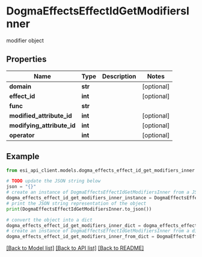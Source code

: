 # DogmaEffectsEffectIdGetModifiersInner

modifier object

## Properties

Name | Type | Description | Notes
------------ | ------------- | ------------- | -------------
**domain** | **str** |  | [optional] 
**effect_id** | **int** |  | [optional] 
**func** | **str** |  | 
**modified_attribute_id** | **int** |  | [optional] 
**modifying_attribute_id** | **int** |  | [optional] 
**operator** | **int** |  | [optional] 

## Example

```python
from esi_api_client.models.dogma_effects_effect_id_get_modifiers_inner import DogmaEffectsEffectIdGetModifiersInner

# TODO update the JSON string below
json = "{}"
# create an instance of DogmaEffectsEffectIdGetModifiersInner from a JSON string
dogma_effects_effect_id_get_modifiers_inner_instance = DogmaEffectsEffectIdGetModifiersInner.from_json(json)
# print the JSON string representation of the object
print(DogmaEffectsEffectIdGetModifiersInner.to_json())

# convert the object into a dict
dogma_effects_effect_id_get_modifiers_inner_dict = dogma_effects_effect_id_get_modifiers_inner_instance.to_dict()
# create an instance of DogmaEffectsEffectIdGetModifiersInner from a dict
dogma_effects_effect_id_get_modifiers_inner_from_dict = DogmaEffectsEffectIdGetModifiersInner.from_dict(dogma_effects_effect_id_get_modifiers_inner_dict)
```
[[Back to Model list]](../README.md#documentation-for-models) [[Back to API list]](../README.md#documentation-for-api-endpoints) [[Back to README]](../README.md)


